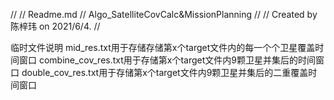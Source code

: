 //
//  Readme.md
//  Algo_SatelliteCovCalc&MissionPlanning
//
//  Created by 陈梓玮 on 2021/6/4.
//

临时文件说明
mid_res<X>.txt用于存储存储第x个target文件内的每一个个卫星覆盖时间窗口
combine_cov_res<X>.txt用于存储第x个target文件内9颗卫星并集后的时间窗口
double_cov_res<X>.txt用于存储第x个target文件内9颗卫星并集后的二重覆盖时间窗口


